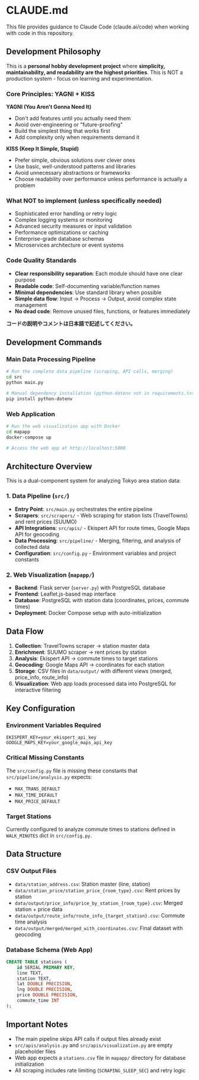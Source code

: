 # CLAUDE.md

This file provides guidance to Claude Code (claude.ai/code) when working with code in this repository.

## Development Philosophy

This is a **personal hobby development project** where **simplicity, maintainability, and readability are the highest priorities**. This is NOT a production system - focus on learning and experimentation.

### Core Principles: YAGNI + KISS

**YAGNI (You Aren't Gonna Need It)**
- Don't add features until you actually need them
- Avoid over-engineering or "future-proofing" 
- Build the simplest thing that works first
- Add complexity only when requirements demand it

**KISS (Keep It Simple, Stupid)**
- Prefer simple, obvious solutions over clever ones
- Use basic, well-understood patterns and libraries
- Avoid unnecessary abstractions or frameworks
- Choose readability over performance unless performance is actually a problem

### What NOT to implement (unless specifically needed)
- Sophisticated error handling or retry logic
- Complex logging systems or monitoring
- Advanced security measures or input validation
- Performance optimizations or caching
- Enterprise-grade database schemas
- Microservices architecture or event systems

### Code Quality Standards
- **Clear responsibility separation**: Each module should have one clear purpose
- **Readable code**: Self-documenting variable/function names
- **Minimal dependencies**: Use standard library when possible  
- **Simple data flow**: Input → Process → Output, avoid complex state management
- **No dead code**: Remove unused files, functions, or features immediately

**コードの説明やコメントは日本語で記述してください。**

## Development Commands

### Main Data Processing Pipeline
```bash
# Run the complete data pipeline (scraping, API calls, merging)
cd src
python main.py

# Manual dependency installation (python-dotenv not in requirements.txt)
pip install python-dotenv
```

### Web Application
```bash
# Run the web visualization app with Docker
cd mapapp
docker-compose up

# Access the web app at http://localhost:5000
```

## Architecture Overview

This is a dual-component system for analyzing Tokyo area station data:

### 1. Data Pipeline (`src/`)
- **Entry Point**: `src/main.py` orchestrates the entire pipeline
- **Scrapers**: `src/scrapers/` - Web scraping for station lists (TravelTowns) and rent prices (SUUMO)
- **API Integrations**: `src/apis/` - Ekispert API for route times, Google Maps API for geocoding
- **Data Processing**: `src/pipeline/` - Merging, filtering, and analysis of collected data
- **Configuration**: `src/config.py` - Environment variables and project constants

### 2. Web Visualization (`mapapp/`)
- **Backend**: Flask server (`server.py`) with PostgreSQL database
- **Frontend**: Leaflet.js-based map interface
- **Database**: PostgreSQL with station data (coordinates, prices, commute times)
- **Deployment**: Docker Compose setup with auto-initialization

## Data Flow

1. **Collection**: TravelTowns scraper → station master data
2. **Enrichment**: SUUMO scraper → rent prices by station
3. **Analysis**: Ekispert API → commute times to target stations
4. **Geocoding**: Google Maps API → coordinates for each station
5. **Storage**: CSV files in `data/output/` with different views (merged, price_info, route_info)
6. **Visualization**: Web app loads processed data into PostgreSQL for interactive filtering

## Key Configuration

### Environment Variables Required
```
EKISPERT_KEY=your_ekispert_api_key
GOOGLE_MAPS_KEY=your_google_maps_api_key
```

### Critical Missing Constants
The `src/config.py` file is missing these constants that `src/pipeline/analysis.py` expects:
- `MAX_TRANS_DEFAULT`
- `MAX_TIME_DEFAULT` 
- `MAX_PRICE_DEFAULT`

### Target Stations
Currently configured to analyze commute times to stations defined in `WALK_MINUTES` dict in `src/config.py`.

## Data Structure

### CSV Output Files
- `data/station_address.csv`: Station master (line, station)
- `data/station_price/station_price_{room_type}.csv`: Rent prices by station
- `data/output/price_info/price_by_station_{room_type}.csv`: Merged station + price data
- `data/output/route_info/route_info_{target_station}.csv`: Commute time analysis
- `data/output/merged/merged_with_coordinates.csv`: Final dataset with geocoding

### Database Schema (Web App)
```sql
CREATE TABLE stations (
    id SERIAL PRIMARY KEY,
    line TEXT,
    station TEXT,
    lat DOUBLE PRECISION,
    lng DOUBLE PRECISION,
    price DOUBLE PRECISION,
    commute_time INT
);
```

## Important Notes

- The main pipeline skips API calls if output files already exist
- `src/apis/analysis.py` and `src/apis/visualization.py` are empty placeholder files
- Web app expects a `stations.csv` file in `mapapp/` directory for database initialization
- All scraping includes rate limiting (`SCRAPING_SLEEP_SEC`) and retry logic